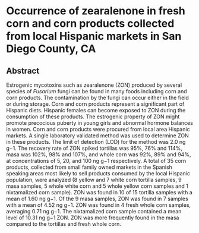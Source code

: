 # Occurrence of zearalenone in fresh corn and corn products collected from local Hispanic markets in San Diego County, CA

## Abstract

Estrogenic mycotoxins such as zearalenone (ZON) produced by several species of _Fusarium_ fungi can be found in many foods including corn and corn products. The contamination by the fungi can occur either in the field or during storage. Corn and corn products represent a significant part of Hispanic diets. Hispanic females can become exposed to ZON during the consumption of these products. The estrogenic property of ZON might promote precocious puberty in young girls and abnormal hormone balances in women. Corn and corn products were procured from local area Hispanic markets. A single laboratory validated method was used to determine ZON in these products. The limit of detection (LOD) for the method was 2.0 ng g−1. The recovery rate of ZON spiked tortillas was 95%, 76% and 114%, masa was 102%, 98% and 107%, and whole corn was 92%, 89% and 94%, at concentrations of 5, 20, and 100 ng g−1 respectively. A total of 35 corn products, collected from small family owned markets in the Spanish speaking areas most likely to sell products consumed by the local Hispanic population, were analyzed (8 yellow and 7 white corn tortilla samples, 9 masa samples, 5 whole white corn and 5 whole yellow corn samples and 1 nixtamalized corn sample). ZON was found in 10 of 15 tortilla samples with a mean of 1.60 ng g−1. Of the 9 masa samples, ZON was found in 7 samples with a mean of 4.52 ng g−1. ZON was found in 4 fresh whole corn samples, averaging 0.71 ng g−1. The nixtamalized corn sample contained a mean level of 10.31 ng g−1 ZON. ZON was more frequently found in the masa compared to the tortillas and fresh whole corn.